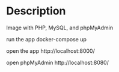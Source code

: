 # Description

Image with PHP, MySQL, and phpMyAdmin

run the app
docker-compose up

open the app
http://localhost:8000/

open phpMyAdmin
http://localhost:8080/